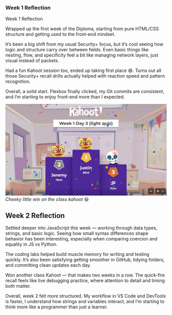 ### Week 1 Reflection
Week 1 Reflection

Wrapped up the first week of the Diploma, starting from pure HTML/CSS structure and getting used to the front-end mindset.

It’s been a big shift from my usual Security+ focus, but it’s cool seeing how logic and structure carry over between fields. Even basic things like nesting, flow, and specificity feel a bit like managing network layers, just visual instead of packets.

Had a fun Kahoot session too, ended up taking first place 😅. Turns out all those Security+ recall drills actually helped with reaction speed and pattern recognition.

Overall, a solid start. Flexbox finally clicked, my Git commits are consistent, and I’m starting to enjoy front-end more than I expected.

![Week 1 Kahoot Win](assets/screenshot/week1_kahoot_win.png)
*Cheeky little win on the class kahoot* 😆

## Week 2 Reflection

Settled deeper into JavaScript this week — working through data types, strings, and basic logic. Seeing how small syntax differences shape behavior has been interesting, especially when comparing coercion and equality in JS vs Python.

The coding labs helped build muscle memory for writing and testing quickly. It’s also been satisfying getting smoother in GitHub, tidying folders, and committing clean updates each day.

Won another class Kahoot — that makes two weeks in a row. The quick-fire recall feels like live debugging practice, where attention to detail and timing both matter.

Overall, week 2 felt more structured. My workflow in VS Code and DevTools is faster, I understand how strings and variables interact, and I’m starting to think more like a programmer than just a learner.
